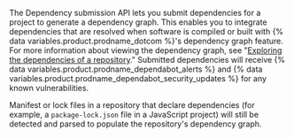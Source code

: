 The Dependency submission API lets you submit dependencies for a project to generate a dependency graph. This enables you to integrate dependencies that are resolved when software is compiled or built with {% data variables.product.prodname_dotcom %}'s dependency graph feature. For more information about viewing the dependency graph, see "[Exploring the dependencies of a repository](/code-security/supply-chain-security/understanding-your-software-supply-chain/exploring-the-dependencies-of-a-repository#viewing-the-dependency-graph)." Submitted dependencies will receive {% data variables.product.prodname_dependabot_alerts %} and {% data variables.product.prodname_dependabot_security_updates %} for any known vulnerabilities.

Manifest or lock files in a repository that declare dependencies (for example, a `package-lock.json` file in a JavaScript project) will still be detected and parsed to populate the repository's dependency graph.
